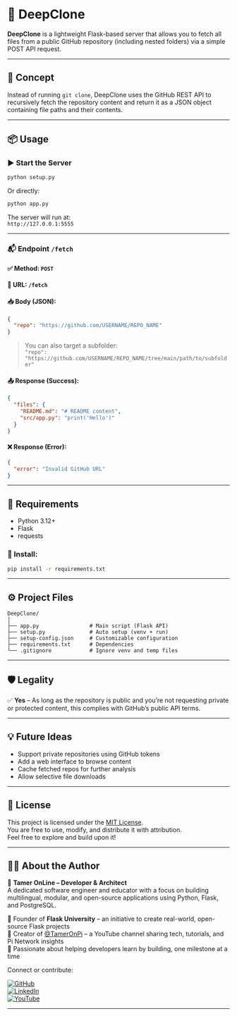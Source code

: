 # 🚀 DeepClone

**DeepClone** is a lightweight Flask-based server that allows you to fetch all files from a public GitHub repository (including nested folders) via a simple POST API request.

---

## 🧠 Concept

Instead of running `git clone`, DeepClone uses the GitHub REST API to recursively fetch the repository content and return it as a JSON object containing file paths and their contents.

---

## 📦 Usage

### ▶️ Start the Server

```bash
python setup.py
```

Or directly:

```bash
python app.py
```

The server will run at:  
`http://127.0.0.1:5555`

---

### 📬 Endpoint `/fetch`

#### ✅ Method: `POST`  
#### 🧾 URL: `/fetch`

#### 📥 Body (JSON):
```json
{
  "repo": "https://github.com/USERNAME/REPO_NAME"
}
```

> You can also target a subfolder:  
> `"repo": "https://github.com/USERNAME/REPO_NAME/tree/main/path/to/subfolder"`

#### 📤 Response (Success):
```json
{
  "files": {
    "README.md": "# README content",
    "src/app.py": "print('Hello')"
  }
}
```

#### ❌ Response (Error):
```json
{
  "error": "Invalid GitHub URL"
}
```

---

## 🧰 Requirements

- Python 3.12+
- Flask
- requests

### 📄 Install:
```bash
pip install -r requirements.txt
```

---

## ⚙️ Project Files

```
DeepClone/
│
├── app.py                # Main script (Flask API)
├── setup.py              # Auto setup (venv + run)
├── setup-config.json     # Customizable configuration
├── requirements.txt      # Dependencies
└── .gitignore            # Ignore venv and temp files
```

---

## 🛡️ Legality

✅ **Yes** – As long as the repository is public and you’re not requesting private or protected content, this complies with GitHub’s public API terms.

---

## 💡 Future Ideas

- Support private repositories using GitHub tokens
- Add a web interface to browse content
- Cache fetched repos for further analysis
- Allow selective file downloads

---

## 📜 License

This project is licensed under the [MIT License](LICENSE).  
You are free to use, modify, and distribute it with attribution.  
Feel free to explore and build upon it!

---

## 👨‍💻 About the Author

🎯 **Tamer OnLine – Developer & Architect**  
A dedicated software engineer and educator with a focus on building multilingual, modular, and open-source applications using Python, Flask, and PostgreSQL.

🔹 Founder of **Flask University** – an initiative to create real-world, open-source Flask projects  
🔹 Creator of [@TamerOnPi](https://www.youtube.com/@TamerOnPi) – a YouTube channel sharing tech, tutorials, and Pi Network insights  
🔹 Passionate about helping developers learn by building, one milestone at a time

Connect or contribute:

[![GitHub](https://img.shields.io/badge/GitHub-TamerOnLine-181717?style=flat&logo=github)](https://github.com/TamerOnLine)  
[![LinkedIn](https://img.shields.io/badge/LinkedIn-Profile-blue?style=flat&logo=linkedin)](https://www.linkedin.com/in/tameronline/)  
[![YouTube](https://img.shields.io/badge/YouTube-mystrotamer-red?style=flat&logo=youtube)](https://www.youtube.com/@mystrotamer)

---


